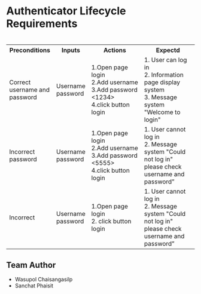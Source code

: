 <h1>Authenticator Lifecycle Requirements<h1>
<table>
<tr>
<th width="25%">Preconditions</th>
<th width="15%">Inputs</th>
<th width="30%">Actions</th>
<th width="30%">Expectd</th>
</tr>
<tr>
<td width="25%">Correct username and password</td>
<td width="15%">
Username<br>
password
</td>
<td width="30%">
1.Open page login<br>
2.Add username <user><br>
3.Add password <1234><br>
4.click button login
</td>
<td width="30%">
1. User can log in<br>
2. Information page display system<br>
3. Message system "Welcome to login"
</td>
</tr>
<tr>
<td width="25%">Incorrect password</td>
<td width="15%">
Username<br>
password
</td>
<td width="30%">
1.Open page login<br>
2.Add username <user><br>
3.Add password <5555><br>
4.click button login
</td>
<td width="30%">
1. User cannot log in<br>
2. Message system "Could not log in" please check username and password”
</td>
</tr>
<tr>
<td width="25%">Incorrect</td>
<td width="15%">
Username<br>
password
</td>
<td width="30%">
1.Open page login<br>
2. click button login
</td>
<td width="30%">
1. User cannot log in<br>
2. Message system "Could not log in" please check username and password”
</td>
</tr></table>

<h2>Team Author</h2>
<ul> 
<li>Wasupol Chaisangasilp</li>
<li>Sanchat Phaisit</li>
</ul>